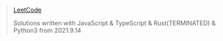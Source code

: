 > [LeetCode](https://leetcode-cn.com/)
>
> Solutions written with JavaScript & TypeScript & Rust(TERMINATED) & Python3 from 2021.9.14
